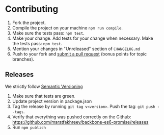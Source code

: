 # Contributing

1. Fork the project.
2. Compile the project on your machine `npm run compile`.
3. Make sure the tests pass: `npm test`.
4. Make your change. Add tests for your change when necessary. Make the tests pass: `npm test`.
5. Mention your changes in "Unreleased" section of `CHANGELOG.md`
6. Push to your fork and [submit a pull request](https://help.github.com/articles/creating-a-pull-request/) (bonus points for topic branches).

## Releases

We strictly follow [Semantic Versioning](http://semver.org/)

1. Make sure that tests are green.
2. Update project version in package.json
3. Tag the release by running `git tag v<version>`. Push the tag: `git push --tags`.
4. Verify that everything was pushed correctly on the Github: https://github.com/maratfakhreev/backbone-es6-promise/releases
5. Run `npm publish`
